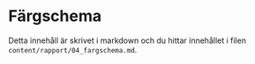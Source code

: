 ---
---
Färgschema
=========================

Detta innehåll är skrivet i markdown och du hittar innehållet i filen `content/rapport/04_fargschema.md`.
